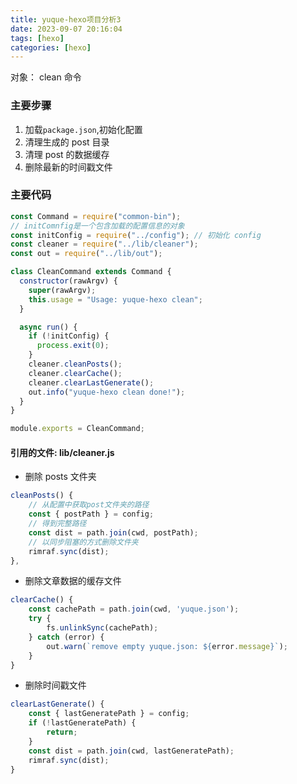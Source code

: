```yaml
---
title: yuque-hexo项目分析3
date: 2023-09-07 20:16:04
tags: [hexo]
categories: [hexo]
---
```


对象： clean 命令

### 主要步骤

1. 加载`package.json`,初始化配置
2. 清理生成的 post 目录
3. 清理 post 的数据缓存
4. 删除最新的时间戳文件

### 主要代码

```js
const Command = require("common-bin");
// initComnfig是一个包含加载的配置信息的对象
const initConfig = require("../config"); // 初始化 config
const cleaner = require("../lib/cleaner");
const out = require("../lib/out");

class CleanCommand extends Command {
  constructor(rawArgv) {
    super(rawArgv);
    this.usage = "Usage: yuque-hexo clean";
  }

  async run() {
    if (!initConfig) {
      process.exit(0);
    }
    cleaner.cleanPosts();
    cleaner.clearCache();
    cleaner.clearLastGenerate();
    out.info("yuque-hexo clean done!");
  }
}

module.exports = CleanCommand;
```

#### 引用的文件: lib/cleaner.js

- 删除 posts 文件夹

```js
cleanPosts() {
    // 从配置中获取post文件夹的路径
    const { postPath } = config;
    // 得到完整路径
    const dist = path.join(cwd, postPath);
    // 以同步阻塞的方式删除文件夹
    rimraf.sync(dist);
},
```

- 删除文章数据的缓存文件

```js
clearCache() {
    const cachePath = path.join(cwd, 'yuque.json');
    try {
        fs.unlinkSync(cachePath);
    } catch (error) {
        out.warn(`remove empty yuque.json: ${error.message}`);
    }
}
```

- 删除时间戳文件
```js
clearLastGenerate() {
    const { lastGeneratePath } = config;
    if (!lastGeneratePath) {
        return;
    }
    const dist = path.join(cwd, lastGeneratePath);
    rimraf.sync(dist);
}
```
